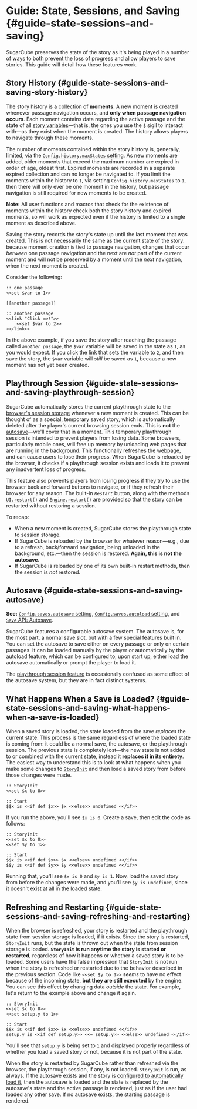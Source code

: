 # Guide: State, Sessions, and Saving {#guide-state-sessions-and-saving}

SugarCube preserves the state of the story as it's being played in a number of ways to both prevent the loss of progress and allow players to save stories.  This guide will detail how these features work.

## Story History {#guide-state-sessions-and-saving-story-history}

The story history is a collection of **moments**.  A new moment is created whenever passage navigation occurs, and **only when passage navigation occurs**.  Each moment contains data regarding the active passage and the state of all [story variables](#twinescript-variables)—that is, the ones you use the `$` sigil to interact with—as they exist when the moment is created.  The history allows players to navigate through these moments.

The number of moments contained within the story history is, generally, limited, via the [`Config.history.maxStates` setting](#config-api-property-history-maxstates).  As new moments are added, older moments that exceed the maximum number are expired in order of age, oldest first.  Expired moments are recorded in a separate expired collection and can no longer be navigated to.  If you limit the moments within the history to `1`, via setting `Config.history.maxStates` to `1`, then there will only ever be one moment in the history, but passage navigation is still required for new moments to be created.

<p role="note"><b>Note:</b>
All user functions and macros that check for the existence of moments within the history check both the story history and expired moments, so will work as expected even if the history is limited to a single moment as described above.
</p>

Saving the story records the story's state up until the last moment that was created.  This is not necessarily the same as the current state of the story: because moment creation is tied to passage navigation, changes that occur *between* one passage navigation and the next are *not* part of the current moment and will not be preserved by a moment until the *next* navigation, when the next moment is created.

Consider the following:

```
:: one passage
<<set $var to 1>>

[[another passage]]

:: another passage
<<link "Click me!">>
	<<set $var to 2>>
<</link>>
```

In the above example, if you save the story after reaching the passage called *`another passage`*, the `$var` variable will be saved in the state as `1`, as you would expect.  If you click the link that sets the variable to `2`, and then save the story, the `$var` variable will *still* be saved as `1`, because a new moment has not yet been created.

## Playthrough Session {#guide-state-sessions-and-saving-playthrough-session}

SugarCube automatically stores the current playthrough state to the [browser's session storage](https://developer.mozilla.org/en-US/docs/Web/API/Window/sessionStorage) whenever a new moment is created.  This can be thought of as a special, temporary saved story, which is automatically deleted after the player's current browsing session ends.  This is **not** the [autosave](#guide-state-sessions-and-saving-autosave)—we'll cover that in a moment.  This temporary playthrough session is intended to prevent players from losing data.  Some browsers, particularly mobile ones, will free up memory by unloading web pages that are running in the background.  This functionally refreshes the webpage, and can cause users to lose their progress.  When SugarCube is reloaded by the browser, it checks if a playthrough session exists and loads it to prevent any inadvertent loss of progress.

This feature also prevents players from losing progress if they try to use the browser back and forward buttons to navigate, or if they refresh their browser for any reason.  The built-in *`Restart`* button, along with the methods [`UI.restart()`](#ui-api-method-restart) and [`Engine.restart()`](#engine-api-method-restart) are provided so that the story can be restarted without restoring a session.

To recap:

* When a new moment is created, SugarCube stores the playthrough state to session storage.
* If SugarCube is reloaded by the browser for whatever reason—e.g., due to a refresh, back/forward navigation, being unloaded in the background, etc.—then the session is restored.  **Again, this is not the autosave.**
* If SugarCube is reloaded by one of its own built-in restart methods, then the session is *not* restored.

## Autosave {#guide-state-sessions-and-saving-autosave}

<p role="note" class="see"><b>See:</b>
<a href="#config-api-property-saves-autosave"><code>Config.saves.autosave</code> setting</a>, <a href="#config-api-property-saves-autoload"><code>Config.saves.autoload</code> setting</a>, and <a href="#save-api-autosave"><code>Save</code> API: Autosave</a>.
</p>

SugarCube features a configurable autosave system.  The autosave is, for the most part, a normal save slot, but with a few special features built in.  You can set the autosave to save either on every passage or only on certain passages.  It can be loaded manually by the player or automatically by the autoload feature, which can be configured to, upon start up, either load the autosave automatically or prompt the player to load it.

The [playthrough session feature](#guide-state-sessions-and-saving-playthrough-session) is occasionally confused as some effect of the autosave system, but they are in fact distinct systems.

## What Happens When a Save is Loaded? {#guide-state-sessions-and-saving-what-happens-when-a-save-is-loaded}

When a saved story is loaded, the state loaded from the save *replaces* the current state.  This process is the same regardless of where the loaded state is coming from: it could be a normal save, the autosave, or the playthrough session.  The previous state is completely lost—the new state is not added to or combined with the current state, instead it **replaces it in its entirety**.  The easiest way to understand this is to look at what happens when you make some changes to [`StoryInit`](#special-passage-storyinit) and then load a saved story from before those changes were made.

```
:: StoryInit
<<set $x to 0>>

:: Start
$$x is <<if def $x>> $x <<else>> undefined <</if>>
```

If you run the above, you'll see `$x is 0`.  Create a save, then edit the code as follows:

```
:: StoryInit
<<set $x to 0>>
<<set $y to 1>>

:: Start
$$x is <<if def $x>> $x <<else>> undefined <</if>>
$$y is <<if def $y>> $y <<else>> undefined <</if>>
```

Running that, you'll see `$x is 0` and `$y is 1`.  Now, load the saved story from before the changes were made, and you'll see `$y is undefined`, since it doesn't exist at all in the loaded state.

## Refreshing and Restarting {#guide-state-sessions-and-saving-refreshing-and-restarting}

When the browser is refreshed, your story is restarted and the playthrough state from session storage is loaded, if it exists.  Since the story is restarted, `StoryInit` runs, but the state is thrown out when the state from session storage is loaded.  **`StoryInit` is run anytime the story is started or restarted**, regardless of how it happens or whether a saved story is to be loaded.  Some users have the false impression that `StoryInit` is not run when the story is refreshed or restarted due to the behavior described in the previous section.  Code like `<<set $y to 1>>` *seems* to have no effect because of the incoming state, **but they are still executed** by the engine.  You can see this effect by changing data *outside* the state.  For example, let's return to the example above and change it again.

```
:: StoryInit
<<set $x to 0>>
<<set setup.y to 1>>

:: Start
$$x is <<if def $x>> $x <<else>> undefined <</if>>
setup.y is <<if def setup.y>> <<= setup.y>> <<else>> undefined <</if>>
```

You'll see that `setup.y` is being set to `1` and displayed properly regardless of whether you load a saved story or not, because it is not part of the state.

When the story is restarted by SugarCube rather than refreshed via the browser, the playthrough session, if any, is not loaded.  `StoryInit` is run, as always.  If the autosave exists and the story is [configured to automatically load it](#config-api-property-saves-autoload), then the autosave is loaded and the state is replaced by the autosave's state and the active passage is rendered, just as if the user had loaded any other save.  If no autosave exists, the starting passage is rendered.
